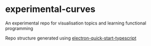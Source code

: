 # experimental-curves
An experimental repo for visualisation topics and learning functional programming

Repo structure generated using [electron-quick-start-typescript](https://github.com/electron/electron-quick-start-typescript/)